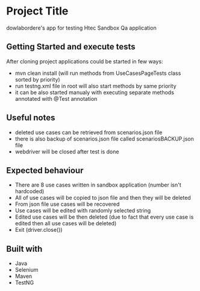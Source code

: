 # Project Title

dowlabordere's app for testing Htec Sandbox Qa application

## Getting Started and execute tests

After cloning project applications could be started in few ways:
- mvn clean install (will run methods from UseCasesPageTests class sorted by priority)
- run testng.xml file in root will also start methods by same priority
- it can be also started manualy with executing separate methods annotated with @Test annotation

## Useful notes

- deleted use cases can be retrieved from scenarios.json file
- there is also backup of scenarios.json file called scenariosBACKUP.json file
- webdriver will be closed after test is done

## Expected behaviour

- There are 8 use cases written in sandbox application (number isn't hardcoded)
- All of use cases will be copied to json file and then they will be deleted
- From json file use cases will be recovered
- Use cases will be edited with randomly selected string
- Edited use cases will be then deleted (due to fact that every use case is edited then all use cases will be deleted)
- Exit (driver.close())

## Built with

- Java
- Selenium
- Maven
- TestNG
